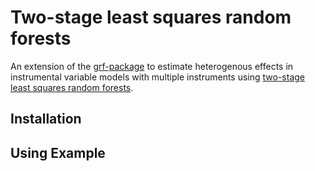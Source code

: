 # Two-stage least squares random forests

An extension of the [grf-package] to estimate heterogenous effects in instrumental variable models with multiple instruments using [two-stage least squares random forests].

## Installation


## Using Example



[grf-package]: https://github.com/grf-labs/grf
[two-stage least squares random forests]: https://www.sciencedirect.com/science/article/abs/pii/S0165176521001701




